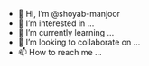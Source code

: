 - 👋 Hi, I’m @shoyab-manjoor
- 👀 I’m interested in ...
- 🌱 I’m currently learning ...
- 💞️ I’m looking to collaborate on ...
- 📫 How to reach me ...

<!---
shoyab-manjoor/shoyab-manjoor is a ✨ special ✨ repository because its `README.md` (this file) appears on your GitHub profile.
You can click the Preview link to take a look at your changes.
--->
